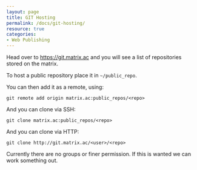 ```yaml
---
layout: page
title: GIT Hosting
permalink: /docs/git-hosting/
resource: true
categories:
- Web Publishing
---
```


Head over to <https://git.matrix.ac> and you will see a list of repositories stored on the matrix. 

To host a public repository place it in ```~/public_repo```.

You can then add it as a remote, using:
	
	git remote add origin matrix.ac:public_repos/<repo>

And you can clone via SSH:

	git clone matrix.ac:public_repos/<repo>

And you can clone via HTTP:

	git clone http://git.matrix.ac/<user>/<repo>

Currently there are no groups or finer permission. If this is wanted we can work something out.